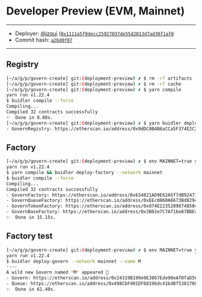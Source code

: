 # Developer Preview (EVM, Mainnet)

---
- Deployer: [@izqui](https://github.com/izqui) ([`0x1111a5f9decc25927037de55d2013d7ad30f1af0`](https://etherscan.io/address/0x1111a5f9decc25927037de55d2013d7ad30f1af0)
- Commit hash: [`a26d0f07`](https://github.com/aragon/govern/commit/a26d0f073b70839f5182abbace2aef1dd1918b51)
---

## Registry

```sh
[~/a/g/p/govern-create] git:(deployment-preview) ✗ $ rm -rf artifacts
[~/a/g/p/govern-create] git:(deployment-preview) ✗ $ rm -rf cache
[~/a/g/p/govern-create] git:(deployment-preview) ✗ $ yarn compile
yarn run v1.22.4
$ buidler compile --force
Compiling...
Compiled 32 contracts successfully
✨  Done in 8.08s.
[~/a/g/p/govern-create] git:(deployment-preview) ✗ $ yarn buidler deploy-registry --network mainnet
- GovernRegistry: https://etherscan.io/address/0x9dDC0BAB6aCCa5F374E2C21708b3107e5E973601
```

## Factory

```sh
[~/a/g/p/govern-create] git:(deployment-preview) ✗ $ env MAINNET=true yarn deploy-factory --network mainnet
yarn run v1.22.4
$ yarn compile && buidler deploy-factory --network mainnet
$ buidler compile --force
Compiling...
Compiled 32 contracts successfully
- GovernFactory: https://etherscan.io/address/0x634821AD9E62A5f7dB92471ccae1a91Cbaefa33A
- GovernQueueFactory: https://etherscan.io/address/0xEEc0860A6673Bd82940f1F1f094E6D7AeE0188F2
- GovernTokenFactory: https://etherscan.io/address/0x874E22352098748504C8a8644b1492436CB73E52
- GovernBaseFactory: https://etherscan.io/address/0x3B02e7C7Af1be87BBEc071f5DFfcdD8613154bA9
✨  Done in 15.15s.
```

## Factory test

```sh
[~/a/g/p/govern-create] git:(deployment-preview) ✗ $ env MAINNET=true yarn deploy-govern --network mainnet --name M
yarn run v1.22.4
$ buidler deploy-govern --network mainnet --name M
----
A wild new Govern named *M* appeared 🦅
- Govern: https://etherscan.io/address/0x24319B199e9E3867Ede90eAf0faD56168C54d077
- Queue: https://etherscan.io/address/0x498CbF401DF68196dc41b4Bf53817088cB70B815
✨  Done in 61.40s.
```


